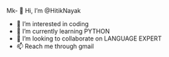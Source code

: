Mk- 👋 Hi, I’m @HitikNayak
- 👀 I’m interested in coding
- 🌱 I’m currently learning PYTHON
- 💞️ I’m looking to collaborate on LANGUAGE EXPERT
- 📫 Reach me through gmail

<!---
HitikNayak/HitikNayak is a ✨ special ✨ repository because its `README.md` (this file) appears on your GitHub profile.
You can click the Preview link to take a look at your changes.
--->

